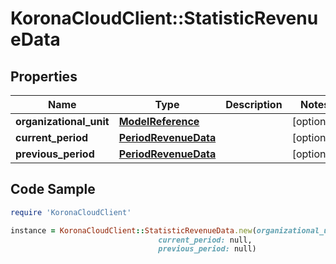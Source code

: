 # KoronaCloudClient::StatisticRevenueData

## Properties

Name | Type | Description | Notes
------------ | ------------- | ------------- | -------------
**organizational_unit** | [**ModelReference**](ModelReference.md) |  | [optional] 
**current_period** | [**PeriodRevenueData**](PeriodRevenueData.md) |  | [optional] 
**previous_period** | [**PeriodRevenueData**](PeriodRevenueData.md) |  | [optional] 

## Code Sample

```ruby
require 'KoronaCloudClient'

instance = KoronaCloudClient::StatisticRevenueData.new(organizational_unit: null,
                                 current_period: null,
                                 previous_period: null)
```


